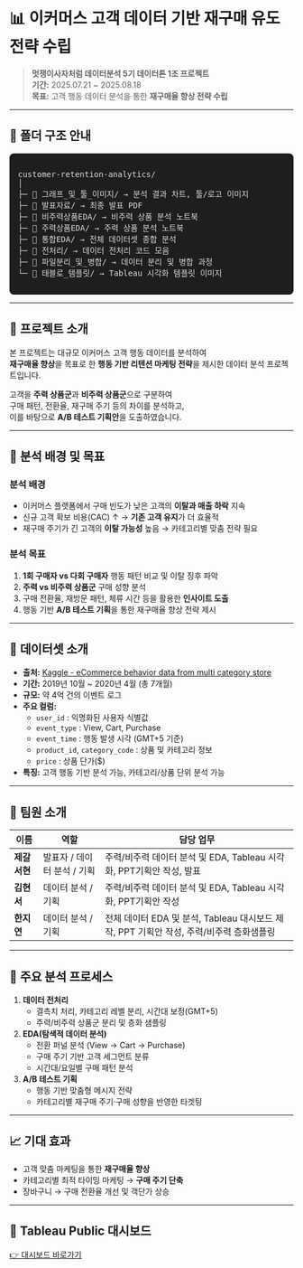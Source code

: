 # 📊 이커머스 고객 데이터 기반 재구매 유도 전략 수립

> **멋쟁이사자처럼 데이터분석 5기 데이터톤 1조 프로젝트**  
> **기간:** 2025.07.21 ~ 2025.08.18  
> **목표:** 고객 행동 데이터 분석을 통한 **재구매율 향상 전략 수립**

---

## 📂 폴더 구조 안내

<div style="background-color:#1e1e1e; color:#dcdcdc; padding:15px; border-radius:8px; font-family:Consolas,Monaco,monospace; font-size:14px;">

customer-retention-analytics/  
│  
├─ 📁 그래프_및_툴_이미지/      → 분석 결과 차트, 툴/로고 이미지  
├─ 📁 발표자료/                → 최종 발표 PDF  
├─ 📁 비주력상품EDA/           → 비주력 상품 분석 노트북  
├─ 📁 주력상품EDA/             → 주력 상품 분석 노트북  
├─ 📁 통합EDA/                 → 전체 데이터셋 종합 분석  
├─ 📁 전처리/                  → 데이터 전처리 코드 모음  
├─ 📁 파일분리_및_병합/         → 데이터 분리 및 병합 과정  
└─ 📁 태블로_템플릿/            → Tableau 시각화 템플릿 이미지  

</div>

---

## 📝 프로젝트 소개
본 프로젝트는 대규모 이커머스 고객 행동 데이터를 분석하여  
**재구매율 향상**을 목표로 한 **행동 기반 리텐션 마케팅 전략**을 제시한 데이터 분석 프로젝트입니다.  

고객을 **주력 상품군**과 **비주력 상품군**으로 구분하여  
구매 패턴, 전환율, 재구매 주기 등의 차이를 분석하고,  
이를 바탕으로 **A/B 테스트 기획안**을 도출하였습니다.  

---

## 🎯 분석 배경 및 목표

### 분석 배경
- 이커머스 플랫폼에서 구매 빈도가 낮은 고객의 **이탈과 매출 하락** 지속
- 신규 고객 확보 비용(CAC) ↑ → **기존 고객 유지**가 더 효율적
- 재구매 주기가 긴 고객의 **이탈 가능성** 높음 → 카테고리별 맞춤 전략 필요

### 분석 목표
1. **1회 구매자 vs 다회 구매자** 행동 패턴 비교 및 이탈 징후 파악  
2. **주력 vs 비주력 상품군** 구매 성향 분석  
3. 구매 전환율, 재방문 패턴, 체류 시간 등을 활용한 **인사이트 도출**  
4. 행동 기반 **A/B 테스트 기획**을 통한 재구매율 향상 전략 제시  

---

## 📂 데이터셋 소개
- **출처:** [Kaggle - eCommerce behavior data from multi category store](https://www.kaggle.com/datasets/mkechinov/ecommerce-behavior-data-from-multi-category-store)  
- **기간:** 2019년 10월 ~ 2020년 4월 (총 7개월)  
- **규모:** 약 4억 건의 이벤트 로그  
- **주요 컬럼:**
  - `user_id` : 익명화된 사용자 식별값  
  - `event_type` : View, Cart, Purchase  
  - `event_time` : 행동 발생 시각 (GMT+5 기준)  
  - `product_id`, `category_code` : 상품 및 카테고리 정보  
  - `price` : 상품 단가($)  
- **특징:** 고객 행동 기반 분석 가능, 카테고리/상품 단위 분석 가능  

---

## 👥 팀원 소개

| 이름 | 역할 | 담당 업무 |
|------|------|-----------|
| **제갈서현** | 발표자 / 데이터 분석 / 기획 | 주력/비주력 데이터 분석 및 EDA, Tableau 시각화, PPT기획안 작성, 발표 |
| **김현서** | 데이터 분석 / 기획 | 주력/비주력 데이터 분석 및 EDA, Tableau 시각화, PPT기획안 작성 |
| **한지연** | 데이터 분석 / 기획 | 전체 데이터 EDA 및 분석, Tableau 대시보드 제작, PPT 기획안 작성, 주력/비주력 층화샘플링 |

---

## 📌 주요 분석 프로세스
1. **데이터 전처리**  
   - 결측치 처리, 카테고리 레벨 분리, 시간대 보정(GMT+5)
   - 주력/비주력 상품군 분리 및 층화 샘플링
2. **EDA(탐색적 데이터 분석)**  
   - 전환 퍼널 분석 (View → Cart → Purchase)
   - 구매 주기 기반 고객 세그먼트 분류
   - 시간대/요일별 구매 패턴 분석
3. **A/B 테스트 기획**  
   - 행동 기반 맞춤형 메시지 전략
   - 카테고리별 재구매 주기·구매 성향을 반영한 타겟팅

---

## 📈 기대 효과
- 고객 맞춤 마케팅을 통한 **재구매율 향상**
- 카테고리별 최적 타이밍 마케팅 → **구매 주기 단축**
- 장바구니 → 구매 전환율 개선 및 객단가 상승

---

## 🔗 Tableau Public 대시보드
[👉 대시보드 바로가기](https://public.tableau.com/views/MarketingDashBoardLikelion/Main?:language=ko-KR&:sid=&:redirect=auth&:display_count=n&:origin=viz_share_link)
